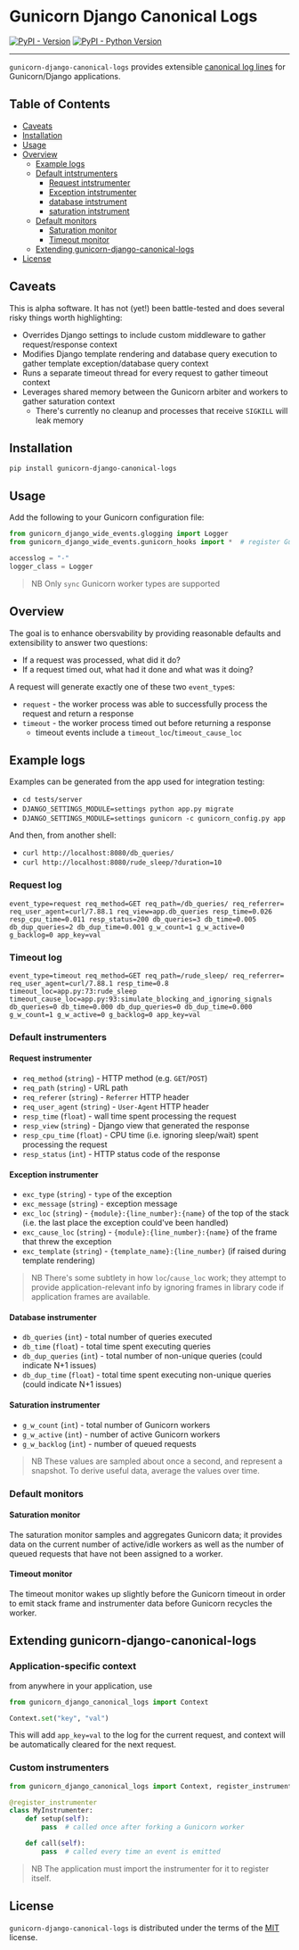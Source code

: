 # Gunicorn Django Canonical Logs

[![PyPI - Version](https://img.shields.io/pypi/v/gunicorn-django-canonical-logs.svg)](https://pypi.org/project/gunicorn-django-canonical-logs)
[![PyPI - Python Version](https://img.shields.io/pypi/pyversions/gunicorn-django-canonical-logs.svg)](https://pypi.org/project/gunicorn-django-canonical-logs)

-----

`gunicorn-django-canonical-logs` provides extensible [canonical log lines](https://brandur.org/canonical-log-lines) for Gunicorn/Django applications.

## Table of Contents

- [Caveats](#caveats)
- [Installation](#installation)
- [Usage](#usage)
- [Overview](#overview)
  * [Example logs](#example-logs)
  * [Default intstrumenters](#default-instrumenters)
    - [Request intstrumenter](#request-instrumenter)
    - [Exception intstrumenter](#exception-instrumenter)
    - [database intstrument](#database-instrumenter)
    - [saturation intstrument](#saturation-instrumenter)
  * [Default monitors](#default-monitors)
    - [Saturation monitor](#saturation-monitor)
    - [Timeout monitor](#timeout-monitor)
  * [Extending gunicorn-django-canonical-logs](#extending-gunicorn-django-canonical-logs)
- [License](#license)


## Caveats

This is alpha software. It has not (yet!) been battle-tested and does several risky things worth highlighting:

* Overrides Django settings to include custom middleware to gather request/response context
* Modifies Django template rendering and database query execution to gather template exception/database query context
* Runs a separate timeout thread for every request to gather timeout context
* Leverages shared memory between the Gunicorn arbiter and workers to gather saturation context
  - There's currently no cleanup and processes that receive `SIGKILL` will leak memory

## Installation

```console
pip install gunicorn-django-canonical-logs
```

## Usage

Add the following to your Gunicorn configuration file:

```python
from gunicorn_django_wide_events.glogging import Logger
from gunicorn_django_wide_events.gunicorn_hooks import *  # register Gunicorn hooks and instrumenters

accesslog = "-"
logger_class = Logger
```

> NB Only `sync` Gunicorn worker types are supported

## Overview

The goal is to enhance obersvability by providing reasonable defaults and extensibility to answer two questions:

* If a request was processed, what did it do?
* If a request timed out, what had it done and what was it doing?

A request will generate exactly one of these two `event_type`s:

* `request` - the worker process was able to successfully process the request and return a response
* `timeout` - the worker process timed out before returning a response
  - timeout events include a `timeout_loc`/`timeout_cause_loc`

## Example logs

Examples can be generated from the app used for integration testing:

* `cd tests/server`
* `DJANGO_SETTINGS_MODULE=settings python app.py migrate`
* `DJANGO_SETTINGS_MODULE=settings gunicorn -c gunicorn_config.py app`

And then, from another shell:

* `curl http://localhost:8080/db_queries/`
* `curl http://localhost:8080/rude_sleep/?duration=10`

### Request log

`event_type=request req_method=GET req_path=/db_queries/ req_referrer= req_user_agent=curl/7.88.1 req_view=app.db_queries resp_time=0.026 resp_cpu_time=0.011 resp_status=200 db_queries=3 db_time=0.005 db_dup_queries=2 db_dup_time=0.001 g_w_count=1 g_w_active=0 g_backlog=0 app_key=val`

### Timeout log

`event_type=timeout req_method=GET req_path=/rude_sleep/ req_referrer= req_user_agent=curl/7.88.1 resp_time=0.8 timeout_loc=app.py:73:rude_sleep timeout_cause_loc=app.py:93:simulate_blocking_and_ignoring_signals db_queries=0 db_time=0.000 db_dup_queries=0 db_dup_time=0.000 g_w_count=1 g_w_active=0 g_backlog=0 app_key=val`

### Default instrumenters

#### Request instrumenter

* `req_method` (`string`) - HTTP method (e.g. `GET`/`POST`)
* `req_path` (`string`) - URL path
* `req_referer` (`string`) - `Referrer` HTTP header
* `req_user_agent` (`string`) - `User-Agent` HTTP header
* `resp_time` (`float`) - wall time spent processing the request
* `resp_view` (`string`) - Django view that generated the response
* `resp_cpu_time` (`float`) - CPU time (i.e. ignoring sleep/wait) spent processing the request
* `resp_status` (`int`) - HTTP status code of the response

#### Exception instrumenter

* `exc_type` (`string`) - `type` of the exception
* `exc_message` (`string`) - exception message
* `exc_loc` (`string`) - `{module}:{line_number}:{name}` of the top of the stack (i.e. the last place the
  exception could've been handled)
* `exc_cause_loc` (`string`) - `{module}:{line_number}:{name}` of the frame that threw the exception
* `exc_template` (`string`) - `{template_name}:{line_number}` (if raised during template rendering)

> NB There's some subtlety in how `loc`/`cause_loc` work; they attempt to provide application-relevant info by
> ignoring frames in library code if application frames are available.

#### Database instrumenter

* `db_queries` (`int`) - total number of queries executed
* `db_time` (`float`) - total time spent executing queries
* `db_dup_queries` (`int`) - total number of non-unique queries (could indicate N+1 issues)
* `db_dup_time` (`float`) - total time spent executing non-unique queries (could indicate N+1 issues)

#### Saturation instrumenter

* `g_w_count` (`int`) - total number of Gunicorn workers
* `g_w_active` (`int`) - number of active Gunicorn workers
* `g_w_backlog` (`int`) - number of queued requests

> NB These values are sampled about once a second, and represent a snapshot. To derive useful data, average the values over time.

### Default monitors

#### Saturation monitor

The saturation monitor samples and aggregates Gunicorn data; it provides data on the current number of active/idle workers
as well as the number of queued requests that have not been assigned to a worker.

#### Timeout monitor

The timeout monitor wakes up slightly before the Gunicorn timeout in order to emit stack frame and instrumenter data before
Gunicorn recycles the worker.

## Extending gunicorn-django-canonical-logs

### Application-specific context

from anywhere in your application, use

```python
from gunicorn_django_canonical_logs import Context

Context.set("key", "val")
```

This will add `app_key=val` to the log for the current request, and context will be automatically cleared for the next request.

### Custom instrumenters

```python
from gunicorn_django_canonical_logs import Context, register_instrumenter

@register_instrumenter
class MyInstrumenter:
    def setup(self):
        pass  # called once after forking a Gunicorn worker

    def call(self):
        pass  # called every time an event is emitted
```

> NB The application must import the instrumenter for it to register itself.

## License

`gunicorn-django-canonical-logs` is distributed under the terms of the [MIT](https://spdx.org/licenses/MIT.html) license.

